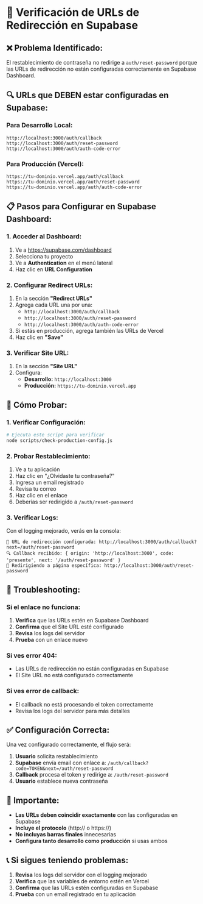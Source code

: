 # 🔧 Verificación de URLs de Redirección en Supabase

## ❌ **Problema Identificado:**

El restablecimiento de contraseña no redirige a `auth/reset-password` porque las URLs de redirección no están configuradas correctamente en Supabase Dashboard.

## 🔍 **URLs que DEBEN estar configuradas en Supabase:**

### **Para Desarrollo Local:**
```
http://localhost:3000/auth/callback
http://localhost:3000/auth/reset-password
http://localhost:3000/auth/auth-code-error
```

### **Para Producción (Vercel):**
```
https://tu-dominio.vercel.app/auth/callback
https://tu-dominio.vercel.app/auth/reset-password
https://tu-dominio.vercel.app/auth/auth-code-error
```

## 📋 **Pasos para Configurar en Supabase Dashboard:**

### **1. Acceder al Dashboard:**
1. Ve a https://supabase.com/dashboard
2. Selecciona tu proyecto
3. Ve a **Authentication** en el menú lateral
4. Haz clic en **URL Configuration**

### **2. Configurar Redirect URLs:**
1. En la sección **"Redirect URLs"**
2. Agrega cada URL una por una:
   - `http://localhost:3000/auth/callback`
   - `http://localhost:3000/auth/reset-password`
   - `http://localhost:3000/auth/auth-code-error`
3. Si estás en producción, agrega también las URLs de Vercel
4. Haz clic en **"Save"**

### **3. Verificar Site URL:**
1. En la sección **"Site URL"**
2. Configura:
   - **Desarrollo:** `http://localhost:3000`
   - **Producción:** `https://tu-dominio.vercel.app`

## 🧪 **Cómo Probar:**

### **1. Verificar Configuración:**
```bash
# Ejecuta este script para verificar
node scripts/check-production-config.js
```

### **2. Probar Restablecimiento:**
1. Ve a tu aplicación
2. Haz clic en "¿Olvidaste tu contraseña?"
3. Ingresa un email registrado
4. Revisa tu correo
5. Haz clic en el enlace
6. Deberías ser redirigido a `/auth/reset-password`

### **3. Verificar Logs:**
Con el logging mejorado, verás en la consola:
```
🔗 URL de redirección configurada: http://localhost:3000/auth/callback?next=/auth/reset-password
🔍 Callback recibido: { origin: 'http://localhost:3000', code: 'presente', next: '/auth/reset-password' }
🔄 Redirigiendo a página específica: http://localhost:3000/auth/reset-password
```

## 🔧 **Troubleshooting:**

### **Si el enlace no funciona:**
1. **Verifica** que las URLs estén en Supabase Dashboard
2. **Confirma** que el Site URL esté configurado
3. **Revisa** los logs del servidor
4. **Prueba** con un enlace nuevo

### **Si ves error 404:**
- Las URLs de redirección no están configuradas en Supabase
- El Site URL no está configurado correctamente

### **Si ves error de callback:**
- El callback no está procesando el token correctamente
- Revisa los logs del servidor para más detalles

## ✅ **Configuración Correcta:**

Una vez configurado correctamente, el flujo será:

1. **Usuario** solicita restablecimiento
2. **Supabase** envía email con enlace a: `/auth/callback?code=TOKEN&next=/auth/reset-password`
3. **Callback** procesa el token y redirige a: `/auth/reset-password`
4. **Usuario** establece nueva contraseña

## 🚨 **Importante:**

- **Las URLs deben coincidir exactamente** con las configuradas en Supabase
- **Incluye el protocolo** (http:// o https://)
- **No incluyas barras finales** innecesarias
- **Configura tanto desarrollo como producción** si usas ambos

## 📞 **Si sigues teniendo problemas:**

1. **Revisa** los logs del servidor con el logging mejorado
2. **Verifica** que las variables de entorno estén en Vercel
3. **Confirma** que las URLs estén configuradas en Supabase
4. **Prueba** con un email registrado en tu aplicación

